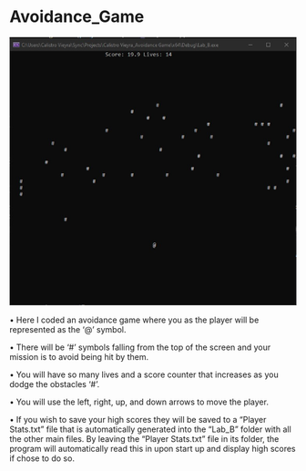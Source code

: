 # Avoidance_Game

![Avoidance_Game](Images/Avoidance_Game.jpg)

• Here I coded an avoidance game where you as the player will be represented as the ‘@’ symbol.

• There will be ‘#’ symbols falling from the top of the screen and your mission is to avoid being hit by them.

• You will have so many lives and a score counter that increases as you dodge the obstacles ‘#’.

• You will use the left, right, up, and down arrows to move the player.

• If you wish to save your high scores they will be saved to a “Player Stats.txt” file that is automatically generated into the “Lab_B” folder with all the other main files. By leaving the “Player Stats.txt” file in its folder, the program will automatically read this in upon start up and display high scores if chose to do so.
